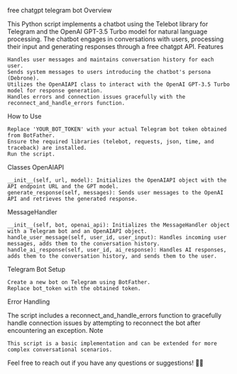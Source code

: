free chatgpt telegram bot
Overview

This Python script implements a chatbot using the Telebot library for Telegram and the OpenAI GPT-3.5 Turbo model for natural language processing. The chatbot engages in conversations with users, processing their input and generating responses through a free chatgpt API.
Features

    Handles user messages and maintains conversation history for each user.
    Sends system messages to users introducing the chatbot's persona (Debrone).
    Utilizes the OpenAIAPI class to interact with the OpenAI GPT-3.5 Turbo model for response generation.
    Handles errors and connection issues gracefully with the reconnect_and_handle_errors function.

How to Use

    Replace 'YOUR_BOT_TOKEN' with your actual Telegram bot token obtained from BotFather.
    Ensure the required libraries (telebot, requests, json, time, and traceback) are installed.
    Run the script.

Classes
OpenAIAPI

    __init__(self, url, model): Initializes the OpenAIAPI object with the API endpoint URL and the GPT model.
    generate_response(self, messages): Sends user messages to the OpenAI API and retrieves the generated response.

MessageHandler

    __init__(self, bot, openai_api): Initializes the MessageHandler object with a Telegram bot and an OpenAIAPI object.
    handle_user_message(self, user_id, user_input): Handles incoming user messages, adds them to the conversation history.
    handle_ai_response(self, user_id, ai_response): Handles AI responses, adds them to the conversation history, and sends them to the user.

Telegram Bot Setup

    Create a new bot on Telegram using BotFather.
    Replace bot_token with the obtained token.


Error Handling

The script includes a reconnect_and_handle_errors function to gracefully handle connection issues by attempting to reconnect the bot after encountering an exception.
Note

    This script is a basic implementation and can be extended for more complex conversational scenarios.
  

Feel free to reach out if you have any questions or suggestions! 🚀✨
